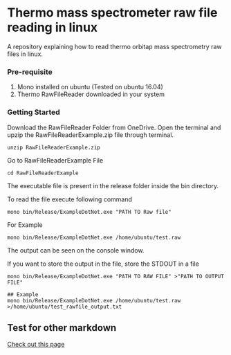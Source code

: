 # Thermo mass spectrometer raw file reading in linux
A repository explaining how to read thermo orbitap mass spectrometry raw files in linux.

### Pre-requisite

1.  Mono installed on ubuntu (Tested on ubuntu 16.04)
2.  Thermo RawFileReader downloaded in your system

### Getting Started

Download the RawFileReader Folder from OneDrive. 
Open the terminal and upzip the RawFileReaderExample.zip file through terminal.

```
unzip RawFileReaderExample.zip
```

Go to RawFileReaderExample File

```
cd RawFileReaderExample
```

The executable file is present in the release folder inside the bin directory.

To read the file execute following command
```
mono bin/Release/ExampleDotNet.exe "PATH TO Raw file"
```

For Example
```
mono bin/Release/ExampleDotNet.exe /home/ubuntu/test.raw 
```

The output can be seen on the console window. 

If you want to store the output in the file, store the STDOUT in a file
```
mono bin/Release/ExampleDotNet.exe "PATH TO RAW FILE" >"PATH TO OUTPUT FILE"

## Example
mono bin/Release/ExampleDotNet.exe /home/ubuntu/test.raw >/home/ubuntu/test_rawfile_output.txt
```


## Test for other markdown
[Check out this page](Info.md)
